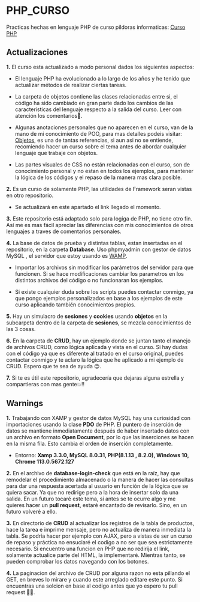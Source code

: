 # PHP_CURSO
Practicas hechas en lenguaje PHP de curso pildoras informaticas: [Curso PHP](https://www.pildorasinformaticas.es/course/php-mysql/)

## Actualizaciones

**1.** El curso esta actualizado a modo personal dados los siguientes aspectos:

- El lenguaje PHP ha evolucionado a lo largo de los años y he tenido que actualizar métodos de realizar ciertas tareas.

- La carpeta de objetos contiene las clases relacionadas entre si, el código ha sido cambiado en gran parte dado los cambios de las características del lenguaje respecto a la salida del curso. Leer con atención los comentarios👀.

- Algunas anotaciones personales que no aparecen en el curso, van de la mano de mi conocimiento de POO, para mas detalles podeis visitar: [Objetos](https://profile.es/blog/que-es-la-programacion-orientada-a-objetos/), es una de tantas referencias, si aun asi no se entiende, recomiendo hacer un curso sobre el tema antes de abordar cualquier lenguaje que trabaje con objetos.

- Las partes visuales de CSS no están relacionadas con el curso, son de conocimiento personal y no estan en todos los ejemplos, para mantener la lógica de los códigos y el repaso de la manera mas clara posible.

**2.** Es un curso de solamente PHP, las utilidades de Framework seran vistas en otro repositorio. 

- Se actualizará en este apartado el link llegado el momento.

**3.** Este repositorio está adaptado solo para logiga de PHP, no tiene otro fin. Así me es mas fácil apreciar las diferencias con mis conocimientos de otros lenguajes a traves de comentarios personales.

**4.** La base de datos de prueba y distintas tablas, estan insertadas en el repositorio, en la carpeta **Database**. Uso phpmyadmin con gestor de datos MySQL , el servidor que estoy usando es [WAMP](https://www.wampserver.com/en/).

- Importar los archivos sin modificar los parámetros del servidor para que funcionen. Si se hace modificaciones cambiar los parametros en los distintos archivos del código o no funcionaran los ejemplos.

- Si existe cualquier duda sobre los scripts puedes contactar conmigo, ya que pongo ejemplos personalizados en base a los ejemplos de este curso aplicando también conocimientos propios.

**5.** Hay un simulacro de **sesiones** y **cookies** usando **objetos** en la subcarpeta dentro de la carpeta de **sesiones**, se mezcla conocimientos de las 3 cosas.

**6.** En la carpeta de **CRUD**, hay un ejemplo donde se juntan tanto el manejo de archivos CRUD, como lógica aplicada y vista en el curso. Si hay dudas con el código ya que es diferente al tratado en el curso original, puedes contactar conmigo y te aclaro la lógica que he aplicado a mi ejemplo de CRUD. Espero que te sea de ayuda 😊.

**7.** Si te es útil este repositorio, agradecería que dejaras alguna estrella y compartieras con mas gente💥!!

## Warnings

**1.** Trabajando con XAMP y gestor de datos MySQL hay una curiosidad con importaciones usando la clase **PDO** de PHP. El puntero de inserción de datos se mantiene inmediatamente después de haber insertado datos con un archivo en formato **Open Document**, por lo que las inserciones se hacen en la misma fila. Esto cambia el orden de inserción completamente.

- Entorno: **Xamp 3.3.0, MySQL 8.0.31, PHP(8.1.13 , 8.2.0), Windows 10, Chrome 113.0.5672.127**

**2.** En el archivo de **database-login-check** que está en la raíz, hay que remodelar el procedimiento almacenado o la manera de hacer las consultas para dar una respuesta acertada al usuario en función de la lógica que se quiera sacar. Ya que no redirige pero a la hora de insertar solo da una salida. En un futuro tocaré este tema, si antes se te ocurre algo y me quieres hacer un **pull request**, estaré encantado de revisarlo. Sino, en un futuro volveré a ello.

**3.** En directorio de **CRUD** al actualizar los registros de la tabla de productos, hace la tarea e imprime mensaje, pero no actualiza de manera inmediata la tabla. Se podría hacer por ejemplo con AJAX, pero a vistas de ser un curso de repaso y práctica no ensuciaré el codigo a no ser que sea estrictamente necesario. Si encuentro una funcion en PHP que no redirija el link, solamente actualice parte del HTML, la implementaré. Mientras tanto, se pueden comprobar los datos navegando con los botones.

**4.** La paginacion del archivo de CRUD por alguna razon no esta pillando el GET, en breves lo mirare y cuando este arreglado editare este punto. Si encuentras una solcion en base al codigo antes que yo espero tu pull request 💪🏽. 